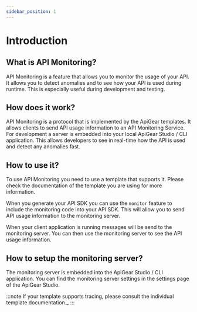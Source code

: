 ```yaml
---
sidebar_position: 1
---
```


# Introduction

## What is API Monitoring?

API Monitoring is a feature that allows you to monitor the usage of your API. It allows you to detect anomalies and to see how your API is used during runtime. This is especially useful during development and testing.

## How does it work?

API Monitoring is a protocol that is implemented by the ApiGear templates. It allows clients to send API usage information to an API Monitoring Service. For development a server is embedded into your local ApiGear Studio / CLI application. This allows developers to see in real-time how the API is used and detect any anomalies fast.

## How to use it?

To use API Monitoring you need to use a template that supports it. Please check the documentation of the template you are using for more information.

When you generate your API SDK you can use the `monitor` feature to include the monitoring code into your API SDK. This will allow you to send API usage information to the monitoring server.

When your client application is running messages will be send to the monitoring server. You can then use the monitoring server to see the API usage information.

## How to setup the monitoring server?

The monitoring server is embedded into the ApiGear Studio / CLI application. You can find the monitoring server settings in the settings page of the ApiGear Studio.

:::note
If your template supports tracing, please consult the individual template documentation._
:::
